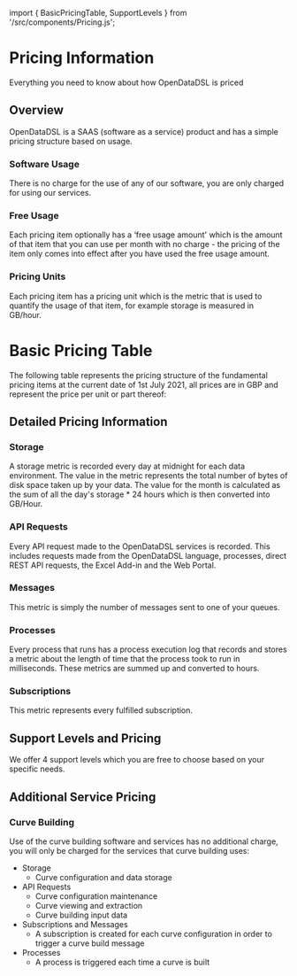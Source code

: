 import { BasicPricingTable, SupportLevels } from '/src/components/Pricing.js';

Pricing Information
===================

Everything you need to know about how OpenDataDSL is priced

## Overview

OpenDataDSL is a SAAS (software as a service) product and has a simple pricing structure based on usage.

### Software Usage

There is no charge for the use of any of our software, you are only charged for using our services.

### Free Usage

Each pricing item optionally has a ‘free usage amount' which is the amount of that item that you can use per month with no charge - the pricing of the item only comes into effect after you have used the free usage amount.

### Pricing Units

Each pricing item has a pricing unit which is the metric that is used to quantify the usage of that item, for example storage is measured in GB/hour.

Basic Pricing Table
===================

The following table represents the pricing structure of the fundamental pricing items at the current date of 1st July 2021, all prices are in GBP and represent the price per unit or part thereof:

<BasicPricingTable />

## Detailed Pricing Information

### Storage

A storage metric is recorded every day at midnight for each data environment. The value in the metric represents the total number of bytes of disk space taken up by your data. The value for the month is calculated as the sum of all the day's storage * 24 hours which is then converted into GB/Hour.

### API Requests

Every API request made to the OpenDataDSL services is recorded. This includes requests made from the OpenDataDSL language, processes, direct REST API requests, the Excel Add-in and the Web Portal.

### Messages

This metric is simply the number of messages sent to one of your queues.

### Processes

Every process that runs has a process execution log that records and stores a metric about the length of time that the process took to run in milliseconds. These metrics are summed up and converted to hours.

### Subscriptions

This metric represents every fulfilled subscription.

## Support Levels and Pricing

We offer 4 support levels which you are free to choose based on your specific needs.

<SupportLevels />

## Additional Service Pricing

### Curve Building

Use of the curve building software and services has no additional charge, you will only be charged for the services that curve building uses:

*   Storage    
    *   Curve configuration and data storage        
*   API Requests
    *   Curve configuration maintenance        
    *   Curve viewing and extraction
    *   Curve building input data
*   Subscriptions and Messages
    *   A subscription is created for each curve configuration in order to trigger a curve build message
*   Processes
    *   A process is triggered each time a curve is built

